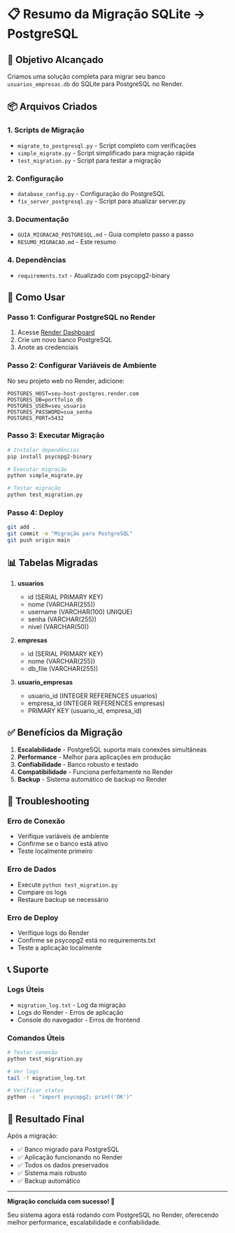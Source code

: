 # 📋 Resumo da Migração SQLite → PostgreSQL

## 🎯 Objetivo Alcançado

Criamos uma solução completa para migrar seu banco `usuarios_empresas.db` do SQLite para PostgreSQL no Render.

## 📦 Arquivos Criados

### 1. **Scripts de Migração**
- `migrate_to_postgresql.py` - Script completo com verificações
- `simple_migrate.py` - Script simplificado para migração rápida
- `test_migration.py` - Script para testar a migração

### 2. **Configuração**
- `database_config.py` - Configuração do PostgreSQL
- `fix_server_postgresql.py` - Script para atualizar server.py

### 3. **Documentação**
- `GUIA_MIGRACAO_POSTGRESQL.md` - Guia completo passo a passo
- `RESUMO_MIGRACAO.md` - Este resumo

### 4. **Dependências**
- `requirements.txt` - Atualizado com psycopg2-binary

## 🚀 Como Usar

### Passo 1: Configurar PostgreSQL no Render
1. Acesse [Render Dashboard](https://dashboard.render.com)
2. Crie um novo banco PostgreSQL
3. Anote as credenciais

### Passo 2: Configurar Variáveis de Ambiente
No seu projeto web no Render, adicione:
```
POSTGRES_HOST=seu-host-postgres.render.com
POSTGRES_DB=portfolio_db
POSTGRES_USER=seu_usuario
POSTGRES_PASSWORD=sua_senha
POSTGRES_PORT=5432
```

### Passo 3: Executar Migração
```bash
# Instalar dependências
pip install psycopg2-binary

# Executar migração
python simple_migrate.py

# Testar migração
python test_migration.py
```

### Passo 4: Deploy
```bash
git add .
git commit -m "Migração para PostgreSQL"
git push origin main
```

## 📊 Tabelas Migradas

1. **usuarios**
   - id (SERIAL PRIMARY KEY)
   - nome (VARCHAR(255))
   - username (VARCHAR(100) UNIQUE)
   - senha (VARCHAR(255))
   - nivel (VARCHAR(50))

2. **empresas**
   - id (SERIAL PRIMARY KEY)
   - nome (VARCHAR(255))
   - db_file (VARCHAR(255))

3. **usuario_empresas**
   - usuario_id (INTEGER REFERENCES usuarios)
   - empresa_id (INTEGER REFERENCES empresas)
   - PRIMARY KEY (usuario_id, empresa_id)

## ✅ Benefícios da Migração

1. **Escalabilidade** - PostgreSQL suporta mais conexões simultâneas
2. **Performance** - Melhor para aplicações em produção
3. **Confiabilidade** - Banco robusto e testado
4. **Compatibilidade** - Funciona perfeitamente no Render
5. **Backup** - Sistema automático de backup no Render

## 🔧 Troubleshooting

### Erro de Conexão
- Verifique variáveis de ambiente
- Confirme se o banco está ativo
- Teste localmente primeiro

### Erro de Dados
- Execute `python test_migration.py`
- Compare os logs
- Restaure backup se necessário

### Erro de Deploy
- Verifique logs do Render
- Confirme se psycopg2 está no requirements.txt
- Teste a aplicação localmente

## 📞 Suporte

### Logs Úteis
- `migration_log.txt` - Log da migração
- Logs do Render - Erros de aplicação
- Console do navegador - Erros de frontend

### Comandos Úteis
```bash
# Testar conexão
python test_migration.py

# Ver logs
tail -f migration_log.txt

# Verificar status
python -c "import psycopg2; print('OK')"
```

## 🎉 Resultado Final

Após a migração:
- ✅ Banco migrado para PostgreSQL
- ✅ Aplicação funcionando no Render
- ✅ Todos os dados preservados
- ✅ Sistema mais robusto
- ✅ Backup automático

---

**Migração concluída com sucesso! 🚀**

Seu sistema agora está rodando com PostgreSQL no Render, oferecendo melhor performance, escalabilidade e confiabilidade.
